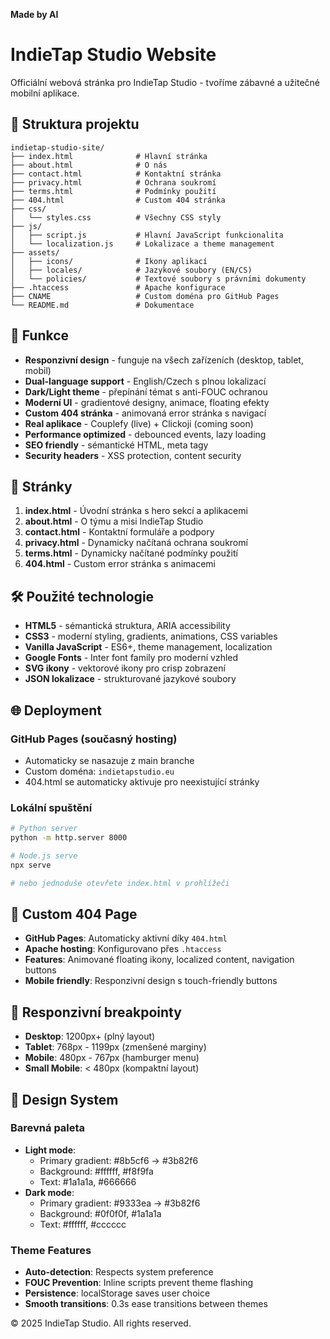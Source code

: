 **Made by AI**

# IndieTap Studio Website

Officiální webová stránka pro IndieTap Studio - tvoříme zábavné a užitečné mobilní aplikace.

## 📁 Struktura projektu

```
indietap-studio-site/
├── index.html              # Hlavní stránka
├── about.html              # O nás
├── contact.html            # Kontaktní stránka
├── privacy.html            # Ochrana soukromí
├── terms.html              # Podmínky použití
├── 404.html                # Custom 404 stránka
├── css/
│   └── styles.css          # Všechny CSS styly
├── js/
│   ├── script.js           # Hlavní JavaScript funkcionalita
│   └── localization.js     # Lokalizace a theme management
├── assets/
│   ├── icons/              # Ikony aplikací
│   ├── locales/            # Jazykové soubory (EN/CS)
│   └── policies/           # Textové soubory s právními dokumenty
├── .htaccess               # Apache konfigurace
├── CNAME                   # Custom doména pro GitHub Pages
└── README.md               # Dokumentace
```

## 🚀 Funkce

- **Responzivní design** - funguje na všech zařízeních (desktop, tablet, mobil)
- **Dual-language support** - English/Czech s plnou lokalizací
- **Dark/Light theme** - přepínání témat s anti-FOUC ochranou
- **Moderní UI** - gradientové designy, animace, floating efekty
- **Custom 404 stránka** - animovaná error stránka s navigací
- **Real aplikace** - Couplefy (live) + Clickoji (coming soon)
- **Performance optimized** - debounced events, lazy loading
- **SEO friendly** - sémantické HTML, meta tagy
- **Security headers** - XSS protection, content security

## 📱 Stránky

1. **index.html** - Úvodní stránka s hero sekcí a aplikacemi
2. **about.html** - O týmu a misi IndieTap Studio
3. **contact.html** - Kontaktní formuláře a podpory
4. **privacy.html** - Dynamicky načítaná ochrana soukromí
5. **terms.html** - Dynamicky načítané podmínky použití
6. **404.html** - Custom error stránka s animacemi

## 🛠️ Použité technologie

- **HTML5** - sémantická struktura, ARIA accessibility
- **CSS3** - moderní styling, gradients, animations, CSS variables
- **Vanilla JavaScript** - ES6+, theme management, localization
- **Google Fonts** - Inter font family pro moderní vzhled
- **SVG ikony** - vektorové ikony pro crisp zobrazení
- **JSON lokalizace** - strukturované jazykové soubory

## 🌐 Deployment

### GitHub Pages (současný hosting)
- Automaticky se nasazuje z main branche
- Custom doména: `indietapstudio.eu`
- 404.html se automaticky aktivuje pro neexistující stránky

### Lokální spuštění
```bash
# Python server
python -m http.server 8000

# Node.js serve
npx serve

# nebo jednoduše otevřete index.html v prohlížeči
```

## 🚫 Custom 404 Page

- **GitHub Pages**: Automaticky aktivní díky `404.html`
- **Apache hosting**: Konfigurovano přes `.htaccess`
- **Features**: Animované floating ikony, localized content, navigation buttons
- **Mobile friendly**: Responzivní design s touch-friendly buttons

## 📱 Responzivní breakpointy

- **Desktop**: 1200px+ (plný layout)
- **Tablet**: 768px - 1199px (zmenšené marginy)
- **Mobile**: 480px - 767px (hamburger menu)
- **Small Mobile**: < 480px (kompaktní layout)

## 🎨 Design System

### Barevná paleta
- **Light mode**: 
  - Primary gradient: #8b5cf6 → #3b82f6
  - Background: #ffffff, #f8f9fa
  - Text: #1a1a1a, #666666
- **Dark mode**:
  - Primary gradient: #9333ea → #3b82f6  
  - Background: #0f0f0f, #1a1a1a
  - Text: #ffffff, #cccccc

### Theme Features
- **Auto-detection**: Respects system preference
- **FOUC Prevention**: Inline scripts prevent theme flashing
- **Persistence**: localStorage saves user choice
- **Smooth transitions**: 0.3s ease transitions between themes

© 2025 IndieTap Studio. All rights reserved.
